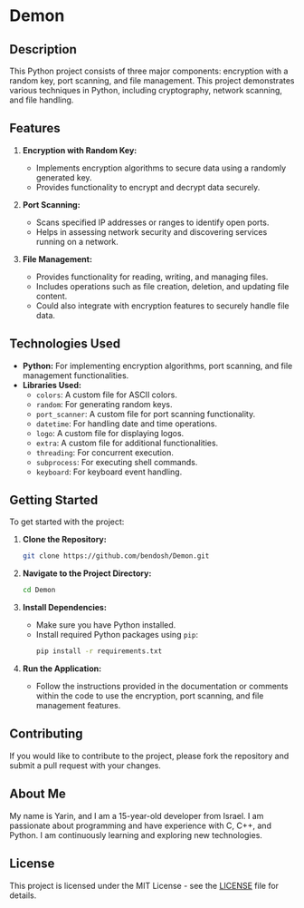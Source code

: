 # Demon

## Description

This Python project consists of three major components: encryption with a random key, port scanning, and file management. This project demonstrates various techniques in Python, including cryptography, network scanning, and file handling.

## Features

1. **Encryption with Random Key:**
   - Implements encryption algorithms to secure data using a randomly generated key.
   - Provides functionality to encrypt and decrypt data securely.

2. **Port Scanning:**
   - Scans specified IP addresses or ranges to identify open ports.
   - Helps in assessing network security and discovering services running on a network.

3. **File Management:**
   - Provides functionality for reading, writing, and managing files.
   - Includes operations such as file creation, deletion, and updating file content.
   - Could also integrate with encryption features to securely handle file data.

## Technologies Used

- **Python:** For implementing encryption algorithms, port scanning, and file management functionalities.
- **Libraries Used:**
  - `colors`: A custom file for ASCII colors.
  - `random`: For generating random keys.
  - `port_scanner`: A custom file for port scanning functionality.
  - `datetime`: For handling date and time operations.
  - `logo`: A custom file for displaying logos.
  - `extra`: A custom file for additional functionalities.
  - `threading`: For concurrent execution.
  - `subprocess`: For executing shell commands.
  - `keyboard`: For keyboard event handling.

## Getting Started

To get started with the project:

1. **Clone the Repository:**
    ```sh
    git clone https://github.com/bendosh/Demon.git
    ```

2. **Navigate to the Project Directory:**
    ```sh
    cd Demon
    ```

3. **Install Dependencies:**
    - Make sure you have Python installed.
    - Install required Python packages using `pip`:
      ```sh
      pip install -r requirements.txt
      ```

4. **Run the Application:**
    - Follow the instructions provided in the documentation or comments within the code to use the encryption, port scanning, and file management features.

## Contributing

If you would like to contribute to the project, please fork the repository and submit a pull request with your changes.

## About Me

My name is Yarin, and I am a 15-year-old developer from Israel. I am passionate about programming and have experience with C, C++, and Python. I am continuously learning and exploring new technologies.

## License

This project is licensed under the MIT License - see the [LICENSE](LICENSE) file for details.
